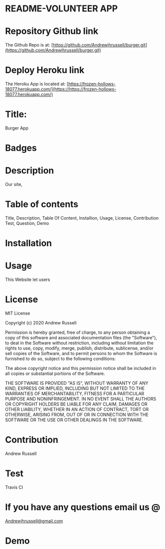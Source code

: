 # README-VOLUNTEER APP

# Repository Github link

The Github Repo is at: [https://github.com/Andrewjhrussell/burger.git](https://github.com/Andrewjhrussell/burger.git)

# Deploy Heroku link

The Heroku App is located at: [https://frozen-hollows-18077.herokuapp.com/](https://https://frozen-hollows-18077.herokuapp.com/)

# Title:

Burger App

# Badges

# Description

Our site, 

# Table of contents

Title, Description, Table Of Content, Installion, Usage, License, Contribution Test, Question, Demo

# Installation


# Usage

This Website let users 

# License

MIT License

Copyright (c) 2020 Andrew Russell

Permission is hereby granted, free of charge, to any person obtaining a copy of this software and associated documentation files (the "Software"), to deal in the Software without restriction, including without limitation the rights to use, copy, modify, merge, publish, distribute, sublicense, and/or sell copies of the Software, and to permit persons to whom the Software is furnished to do so, subject to the following conditions:

The above copyright notice and this permission notice shall be included in all copies or substantial portions of the Software.

THE SOFTWARE IS PROVIDED "AS IS", WITHOUT WARRANTY OF ANY KIND, EXPRESS OR IMPLIED, INCLUDING BUT NOT LIMITED TO THE WARRANTIES OF MERCHANTABILITY, FITNESS FOR A PARTICULAR PURPOSE AND NONINFRINGEMENT. IN NO EVENT SHALL THE AUTHORS OR COPYRIGHT HOLDERS BE LIABLE FOR ANY CLAIM, DAMAGES OR OTHER LIABILITY, WHETHER IN AN ACTION OF CONTRACT, TORT OR OTHERWISE, ARISING FROM, OUT OF OR IN CONNECTION WITH THE SOFTWARE OR THE USE OR OTHER DEALINGS IN THE SOFTWARE.

# Contribution

Andrew Russell

# Test

Travis CI

# If you have any questions email us @

Andrewjhrussell@gmail.com
<br>
# Demo